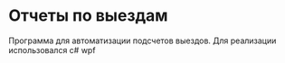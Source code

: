 # Отчеты по выездам
Программа для автоматизации подсчетов выездов. 
Для реализации использовался c# wpf
